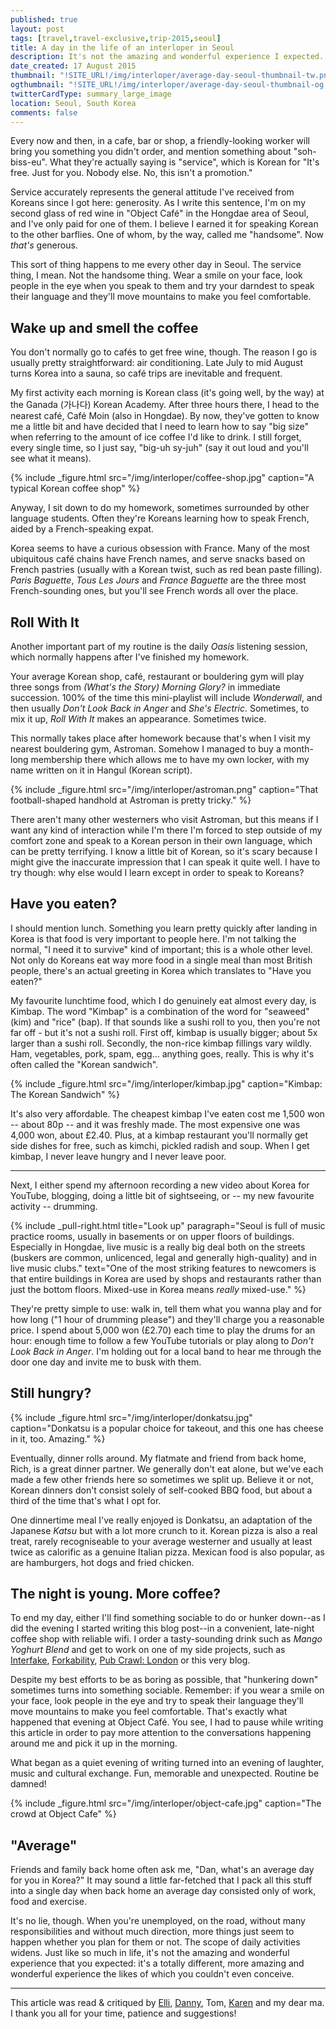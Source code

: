 ```yaml
---
published: true
layout: post
tags: [travel,travel-exclusive,trip-2015,seoul]
title: A day in the life of an interloper in Seoul
description: It's not the amazing and wonderful experience I expected. It's a totally different, more amazing and wonderful experience the likes of which I couldn't even conceive.
date_created: 17 August 2015
thumbnail: "!SITE_URL!/img/interloper/average-day-seoul-thumbnail-tw.png"
ogthumbnail: "!SITE_URL!/img/interloper/average-day-seoul-thumbnail-og.png"
twitterCardType: summary_large_image
location: Seoul, South Korea
comments: false
---
```


Every now and then, in a cafe, bar or shop, a friendly-looking worker will bring you something you didn't order, and mention something about "soh-biss-eu". What they're actually saying is "service", which is Korean for "It's free. Just for you. Nobody else. No, this isn't a promotion."

Service accurately represents the general attitude I've received from Koreans since I got here: generosity. As I write this sentence, I'm on my second glass of red wine in "Object Café" in the Hongdae area of Seoul, and I've only paid for one of them. I believe I earned it for speaking Korean to the other barflies. One of whom, by the way, called me "handsome". Now *that's* generous.

This sort of thing happens to me every other day in Seoul. The service thing, I mean. Not the handsome thing. Wear a smile on your face, look people in the eye when you speak to them and try your darndest to speak their language and they'll move mountains to make you feel comfortable.

## Wake up and smell the coffee

You don't normally go to cafés to get free wine, though. The reason I go is usually pretty straightforward: air conditioning. Late July to mid August turns Korea into a sauna, so café trips are inevitable and frequent.

My first activity each morning is Korean class (it's going well, by the way) at the Ganada (가나다) Korean Academy. After three hours there, I head to the nearest café, Café Moin (also in Hongdae). By now, they've gotten to know me a little bit and have decided that I need to learn how to say "big size" when referring to the amount of ice coffee I'd like to drink. I still forget, every single time, so I just say, "big-uh sy-juh" (say it out loud and you'll see what it means).

{% include _figure.html src="/img/interloper/coffee-shop.jpg" caption="A typical Korean coffee shop" %}

Anyway, I sit down to do my homework, sometimes surrounded by other language students. Often they're Koreans learning how to speak French, aided by a French-speaking expat.

Korea seems to have a curious obsession with France. Many of the most ubiquitous café chains have French names, and serve snacks based on French pastries (usually with a Korean twist, such as red bean paste filling). *Paris Baguette*, *Tous Les Jours* and *France Baguette* are the three most French-sounding ones, but you'll see French words all over the place.

## Roll With It

Another important part of my routine is the daily *Oasis* listening session, which normally happens after I've finished my homework.

Your average Korean shop, café, restaurant or bouldering gym will play three songs from *(What's the Story) Morning Glory?* in immediate succession. 100% of the time this mini-playlist will include *Wonderwall*, and then usually *Don't Look Back in Anger* and *She's Electric*. Sometimes, to mix it up, *Roll With It* makes an appearance. Sometimes twice.

This normally takes place after homework because that's when I visit my nearest bouldering gym, Astroman. Somehow I managed to buy a month-long membership there which allows me to have my own locker, with my name written on it in Hangul (Korean script).

{% include _figure.html src="/img/interloper/astroman.png" caption="That football-shaped handhold at Astroman is pretty tricky." %}

There aren't many other westerners who visit Astroman, but this means if I want any kind of interaction while I'm there I'm forced to step outside of my comfort zone and speak to a Korean person in their own language, which can be pretty terrifying. I know a little bit of Korean, so it's scary because I might give the inaccurate impression that I can speak it quite well. I have to try though: why else would I learn except in order to speak to Koreans?

## Have you eaten?

I should mention lunch. Something you learn pretty quickly after landing in Korea is that food is very important to people here. I'm not talking the normal, "I need it to survive" kind of important; this is a whole other level. Not only do Koreans eat way more food in a single meal than most British people, there's an actual greeting in Korea which translates to "Have you eaten?"

My favourite lunchtime food, which I do genuinely eat almost every day, is Kimbap. The word "Kimbap" is a combination of the word for "seaweed" (kim) and "rice" (bap). If that sounds like a sushi roll to you, then you're not far off - but it's not a sushi roll. First off, kimbap is usually bigger; about 5x larger than a sushi roll. Secondly, the non-rice kimbap fillings vary wildly. Ham, vegetables, pork, spam, egg... anything goes, really. This is why it's often called the "Korean sandwich".

{% include _figure.html src="/img/interloper/kimbap.jpg" caption="Kimbap: The Korean Sandwich" %}

It's also very affordable. The cheapest kimbap I've eaten cost me 1,500 won -- about 80p -- and it was freshly made. The most expensive one was 4,000 won, about £2.40. Plus, at a kimbap restaurant you'll normally get side dishes for free, such as kimchi, pickled radish and soup. When I get kimbap, I never leave hungry and I never leave poor.

---

Next, I either spend my afternoon recording a new video about Korea for YouTube, blogging, doing a little bit of sightseeing, or -- my new favourite activity -- drumming.

{% include _pull-right.html title="Look up" paragraph="Seoul is full of music practice rooms, usually in basements or on upper floors of buildings. Especially in Hongdae, live music is a really big deal both on the streets (buskers are common, unlicenced, legal and generally high-quality) and in live music clubs." text="One of the most striking features to newcomers is that entire buildings in Korea are used by shops and restaurants rather than just the bottom floors. Mixed-use in Korea means <em>really</em> mixed-use." %}

They're pretty simple to use: walk in, tell them what you wanna play and for how long ("1 hour of drumming please") and they'll charge you a reasonable price. I spend about 5,000 won (£2.70) each time to play the drums for an hour: enough time to follow a few YouTube tutorials or play along to *Don't Look Back in Anger*. I'm holding out for a local band to hear me through the door one day and invite me to busk with them.

## Still hungry?

{% include _figure.html src="/img/interloper/donkatsu.jpg" caption="Donkatsu is a popular choice for takeout, and this one has cheese in it, too. Amazing." %}

Eventually, dinner rolls around. My flatmate and friend from back home, Rich, is a great dinner partner. We generally don't eat alone, but we've each made a few other friends here so sometimes we split up. Believe it or not, Korean dinners don't consist solely of self-cooked BBQ food, but about a third of the time that's what I opt for.

One dinnertime meal I've really enjoyed is Donkatsu, an adaptation of the Japanese *Katsu* but with a lot more crunch to it. Korean pizza is also a real treat, rarely recogniseable to your average westerner and usually at least twice as calorific as a genuine Italian pizza. Mexican food is also popular, as are hamburgers, hot dogs and fried chicken.

## The night is young. More coffee?

To end my day, either I'll find something sociable to do or hunker down--as I did the evening I started writing this blog post--in a convenient, late-night coffee shop with reliable wifi. I order a tasty-sounding drink such as *Mango Yoghurt Blend* and get to work on one of my side projects, such as [Interfake](https://github.com/basicallydan/interfake), [Forkability](https://github.com/basicallydan/forkability), [Pub Crawl: London](http://www.pubcrawlapp.co.uk) or this very blog.

Despite my best efforts to be as boring as possible, that "hunkering down" sometimes turns into something sociable. Remember: if you wear a smile on your face, look people in the eye and try to speak their language they'll move mountains to make you feel comfortable. That's exactly what happened that evening at Object Café. You see, I had to pause while writing this article in order to pay more attention to the conversations happening around me and pick it up in the morning.

What began as a quiet evening of writing turned into an evening of laughter, music and cultural exchange. Fun, memorable and unexpected. Routine be damned!

{% include _figure.html src="/img/interloper/object-cafe.jpg" caption="The crowd at Object Cafe" %}

## "Average"

Friends and family back home often ask me, "Dan, what's an average day for you in Korea?" It may sound a little far-fetched that I pack all this stuff into a single day when back home an average day consisted only of work, food and exercise.

It's no lie, though. When you're unemployed, on the road, without many responsibilities and without much direction, more things just seem to happen whether you plan for them or not. The scope of daily activities widens. Just like so much in life, it's not the amazing and wonderful experience that you expected: it's a totally different, more amazing and wonderful experience the likes of which you couldn't even conceive.

---

This article was read & critiqued by [Elli](https://twitter.com/elli_thomas), [Danny](https://twitter.com/da5nsy), Tom, [Karen](https://karensdestinationunknown.wordpress.com) and my dear ma. I thank you all for your time, patience and suggestions!
